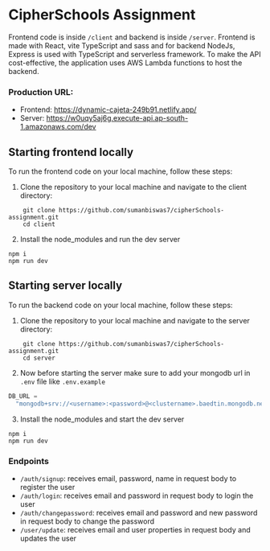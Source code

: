 # CipherSchools Assignment

Frontend code is inside `/client` and backend is inside `/server`. Frontend is made with React, vite TypeScript and sass and for backend NodeJs, Express is used with TypeScript and serverless framework. To make the API cost-effective, the application uses AWS Lambda functions to host the backend.

### Production URL:

- Frontend: https://dynamic-cajeta-249b91.netlify.app/
- Server: https://w0uqy5aj6g.execute-api.ap-south-1.amazonaws.com/dev

## Starting frontend locally

To run the frontend code on your local machine, follow these steps:

1. Clone the repository to your local machine and navigate to the client directory:

```shell
    git clone https://github.com/sumanbiswas7/cipherSchools-assignment.git
    cd client
```

2. Install the node_modules and run the dev server

```shell
npm i
npm run dev
```

## Starting server locally

To run the backend code on your local machine, follow these steps:

1. Clone the repository to your local machine and navigate to the server directory:

```shell
    git clone https://github.com/sumanbiswas7/cipherSchools-assignment.git
    cd server
```

2. Now before starting the server make sure to add your mongodb url in `.env` file like `.env.example`

```js
DB_URL =
  "mongodb+srv://<username>:<password>@<clustername>.baedtin.mongodb.net/<databasename>";
```

3. Install the node_modules and start the dev server

```shell
npm i
npm run dev
```

### Endpoints

- `/auth/signup`: receives email, password, name in request body to register the user
- `/auth/login`: receives email and password in request body to login the user
- `/auth/changepassword`: receives email and password and new password in request body to change the password
- `/user/update`: receives email and user properties in request body and updates the user
